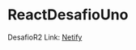 # ReactDesafioUno

DesafioR2 Link: <a href="https://animated-zabaione-1055cf.netlify.app/" target="_blank">Netify</a>
